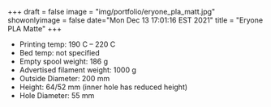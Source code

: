 +++
draft = false
image = "img/portfolio/eryone_pla_matt.jpg"
showonlyimage = false
date="Mon Dec 13 17:01:16 EST 2021"
title = "Eryone PLA Matte"
+++

* Printing temp: 190 C – 220 C
* Bed temp: not specified
* Empty spool weight: 186 g
* Advertised filament weight: 1000 g
* Outside Diameter: 200 mm
* Height: 64/52 mm (inner hole has reduced height)
* Hole Diameter: 55 mm
<!--more-->
